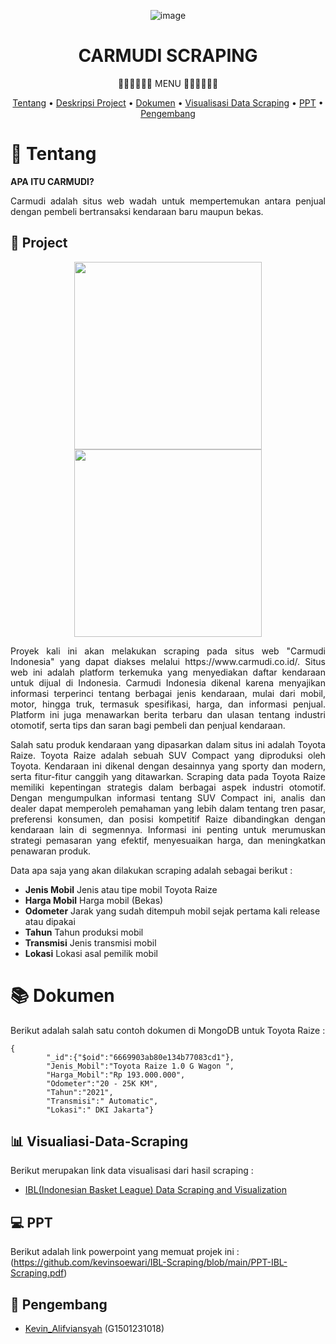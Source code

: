 
<div align="center">

![image](https://github.com/ekadicky/Project-Scraping-Efootball-Using-R/assets/142238683/3d358657-7a04-4c29-b2bb-2fa24bc2afe7)





# CARMUDI SCRAPING

<p align="center">
    
🚙🚗🚙🚗🚙🚗 MENU 🚙🚗🚙🚗🚙🚗

</p>

[Tentang](#newspaper-Tentang)
•
[Deskripsi Project](#open_book-Project)
•
[Dokumen](#books-Dokumen)
•
[Visualisasi Data Scraping](#bar_chart-visualisasi-data-scraping)
•
[PPT](#computer-PPT)
•
[Pengembang](#panda_face-Pengembang)


</div>

# :newspaper: Tentang

**APA ITU CARMUDI?**

<p align="justify">
Carmudi adalah situs web wadah untuk mempertemukan antara penjual dengan pembeli bertransaksi kendaraan baru maupun bekas.
</p>


## :open_book: Project 

<div align="center">
  <img src="[LINK_GAMBAR_PERTAMA](https://github.com/ekadicky/Project-Scraping-Efootball-Using-R/assets/142238683/0676924c-5d84-4cdc-889d-a282521e4edb)" width="300" />
  <img src="[LINK_GAMBAR_KEDUA](https://github.com/ekadicky/Project-Scraping-Efootball-Using-R/assets/142238683/1acef8b5-8326-4ed1-81d5-15e767ed8f99)" width="300" />
</div>



</p>

<p align="justify">
Proyek kali ini akan melakukan scraping pada situs web "Carmudi Indonesia" yang dapat diakses melalui https://www.carmudi.co.id/. Situs web ini adalah platform terkemuka yang menyediakan daftar kendaraan untuk dijual di Indonesia. Carmudi Indonesia dikenal karena menyajikan informasi terperinci tentang berbagai jenis kendaraan, mulai dari mobil, motor, hingga truk, termasuk spesifikasi, harga, dan informasi penjual. Platform ini juga menawarkan berita terbaru dan ulasan tentang industri otomotif, serta tips dan saran bagi pembeli dan penjual kendaraan.
</p>

<p align="justify">
Salah satu produk kendaraan yang dipasarkan dalam situs ini adalah Toyota Raize. Toyota Raize adalah sebuah SUV Compact yang diproduksi oleh Toyota. Kendaraan ini dikenal dengan desainnya yang sporty dan modern, serta fitur-fitur canggih yang ditawarkan. Scraping data pada Toyota Raize memiliki kepentingan strategis dalam berbagai aspek industri otomotif. Dengan mengumpulkan informasi tentang SUV Compact ini, analis dan dealer dapat memperoleh pemahaman yang lebih dalam tentang tren pasar, preferensi konsumen, dan posisi kompetitif Raize dibandingkan dengan kendaraan lain di segmennya. Informasi ini penting untuk merumuskan strategi pemasaran yang efektif, menyesuaikan harga, dan meningkatkan penawaran produk.
</p>

</div>

<p align="justify">
Data apa saja yang akan dilakukan scraping adalah sebagai berikut :
 </p>

 <p align="justify">
      
+ **Jenis Mobil** Jenis atau tipe mobil Toyota Raize
+ **Harga Mobil** Harga mobil (Bekas)
+ **Odometer** Jarak yang sudah ditempuh mobil sejak pertama kali release atau dipakai
+ **Tahun** Tahun produksi mobil
+ **Transmisi** Jenis transmisi mobil
+ **Lokasi** Lokasi asal pemilik mobil
</p>


# :books: Dokumen
Berikut adalah salah satu contoh dokumen di MongoDB untuk Toyota Raize :
```mongodb
{
        "_id":{"$oid":"6669903ab80e134b77083cd1"},
        "Jenis_Mobil":"Toyota Raize 1.0 G Wagon ",
        "Harga_Mobil":"Rp 193.000.000",
        "Odometer":"20 - 25K KM",
        "Tahun":"2021",
        "Transmisi":" Automatic",
        "Lokasi":" DKI Jakarta"}
```

## :bar_chart: Visualiasi-Data-Scraping
Berikut merupakan link data visualisasi dari hasil scraping : 
+ [IBL(Indonesian Basket League) Data Scraping and Visualization](https://rpubs.com/alifviansyah/iblscraping)


## :computer: PPT
Berikut adalah link powerpoint yang memuat projek ini :
(https://github.com/kevinsoewari/IBL-Scraping/blob/main/PPT-IBL-Scraping.pdf)



## :panda_face: Pengembang
+ [Kevin_Alifviansyah](https://github.com/kevinsoewari/) (G1501231018)
